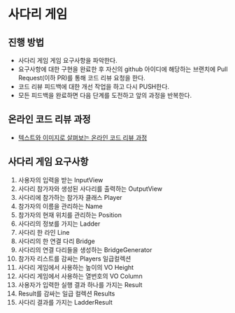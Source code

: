 # 사다리 게임
## 진행 방법
* 사다리 게임 게임 요구사항을 파악한다.
* 요구사항에 대한 구현을 완료한 후 자신의 github 아이디에 해당하는 브랜치에 Pull Request(이하 PR)를 통해 코드 리뷰 요청을 한다.
* 코드 리뷰 피드백에 대한 개선 작업을 하고 다시 PUSH한다.
* 모든 피드백을 완료하면 다음 단계를 도전하고 앞의 과정을 반복한다.

## 온라인 코드 리뷰 과정
* [텍스트와 이미지로 살펴보는 온라인 코드 리뷰 과정](https://github.com/nextstep-step/nextstep-docs/tree/master/codereview)

## 사다리 게임 요구사항
1. 사용자의 입력을 받는 InputView
2. 사다리 참가자와 생성된 사다리를 출력하는 OutputView
3. 사다리에 참가하는 참가자 클래스 Player
4. 참가자의 이름을 관리하는 Name
5. 참가자의 현재 위치를 관리하는 Position
6. 사다리의 정보를 가지는 Ladder
7. 사다리 한 라인 Line
8. 사다리의 한 연결 다리 Bridge
9. 사다리의 연결 다리들을 생성하는 BridgeGenerator
11. 참가자 리스트를 감싸는 Players 일급컬렉션
12. 사다리 게임에서 사용하는 높이의 VO Height
13. 사다리 게임에서 사용하는 열번호의 VO Column
14. 사용자가 입력한 실행 결과 하나를 가지는 Result
15. Result를 감싸는 일급 컬렉션 Results
16. 사다리 결과를 가지는 LadderResult 
